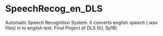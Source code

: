 # SpeechRecog_en_DLS
Automatic Speech Recognition System. It converts english speech (.wav files) in to english text. Final Project of DLS (IU, Sp18)

